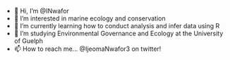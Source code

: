 - 👋 Hi, I’m @INwafor
- 👀 I’m interested in marine ecology and conservation
- 🌱 I’m currently learning how to conduct analysis and infer data using R
- 💞️ I’m studying Environmental Governance and Ecology at the University of Guelph
- 📫 How to reach me... @IjeomaNwafor3 on twitter!

<!---
INwafor/INwafor is a ✨ special ✨ repository because its `README.md` (this file) appears on your GitHub profile.
You can click the Preview link to take a look at your changes.
--->
